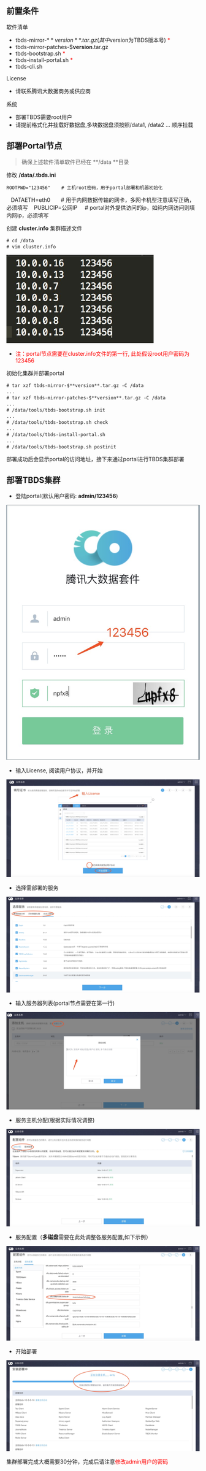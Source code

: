 ## 前置条件
软件清单
* tbds-mirror-$**version**.tar.gz   (其中$version为TBDS版本号) <font color="red">\*</font>
* tbds-mirror-patches-$**version**.tar.gz
* tbds-bootstrap.sh <font color="red">\*</font>
* tbds-install-portal.sh <font color="red">\*</font>
* tbds-cli.sh

License
* 请联系腾讯大数据商务或供应商

系统
* 部署TBDS需要root用户
* 请提前格式化并挂载好数据盘,多块数据盘须按照/data1, /data2 ... 顺序挂载


## 部署Portal节点

> 确保上述软件清单软件已经在 **/data **目录

修改 **/data/.tbds.ini**

    ROOTPWD="123456"    # 主机root密码，用于portal部署和机器初始化
    DATAETH=eth0        # 用于内网数据传输的网卡，多网卡机型注意填写正确，必须填写
    PUBLICIP=公网IP     # portal对外提供访问的ip，如纯内网访问则填内网ip，必须填写


创建 **cluster.info** 集群描述文件

	# cd /data
	# vim cluster.info

![](cluster.info.jpg)

* <font color="red">注：portal节点需要在cluster.info文件的第一行, 此处假设root用户密码为123456</font>

初始化集群并部署portal

    # tar xzf tbds-mirror-$**version**.tar.gz -C /data
    ...
    # tar xzf tbds-mirror-patches-$**version**.tar.gz -C /data
    ...
    # /data/tools/tbds-bootstrap.sh init
    ...
    # /data/tools/tbds-bootstrap.sh check
    ...
    # /data/tools/tbds-install-portal.sh
    ...
    # /data/tools/tbds-bootstrap.sh postinit

部署成功后会显示portal的访问地址，接下来通过portal进行TBDS集群部署

## 部署TBDS集群
* 登陆portal(默认用户密码: **admin/123456**)

![](初次登陆.jpg)

* 输入License, 阅读用户协议，并开始

![](输入License.jpg)

* 选择需部署的服务

![](选择服务.jpg)

* 输入服务器列表(portal节点需要在第一行)

![](输入服务器列表.jpg)

* 服务主机分配(根据实际情况调整)

![](服务主机分配.jpg)

* 服务配置（**多磁盘**需要在此处调整各服务配置,如下示例）

![](服务配置.jpg)

* 开始部署

![](部署过程.jpg)

集群部署完成大概需要30分钟，完成后请注意<font color="red">修改admin用户的密码</font>



